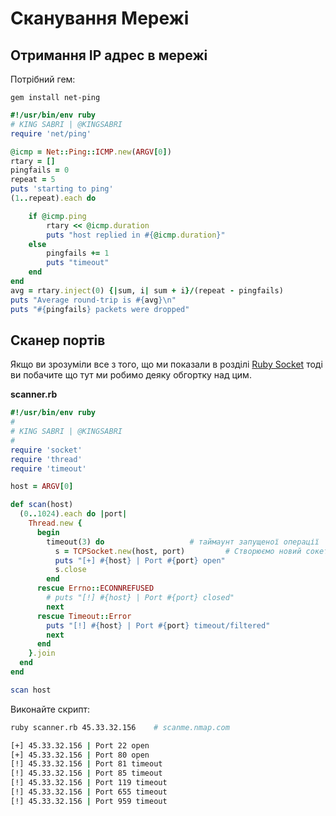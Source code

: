 # Сканування Мережі

## Отримання IP адрес в мережі
Потрібний гем:
```
gem install net-ping
```


```ruby
#!/usr/bin/env ruby
# KING SABRI | @KINGSABRI
require 'net/ping'

@icmp = Net::Ping::ICMP.new(ARGV[0])
rtary = []
pingfails = 0
repeat = 5
puts 'starting to ping'
(1..repeat).each do

    if @icmp.ping
        rtary << @icmp.duration
        puts "host replied in #{@icmp.duration}"
    else
        pingfails += 1
        puts "timeout"
    end
end
avg = rtary.inject(0) {|sum, i| sum + i}/(repeat - pingfails)
puts "Average round-trip is #{avg}\n"
puts "#{pingfails} packets were dropped"
```

## Сканер портів
Якщо ви зрозуміли все з того, що ми показали в розділі [Ruby Socket](module_0x3__network_kung_fu/ruby_socket.md) тоді ви побачите що тут ми робимо деяку обгортку над цим.

**scanner.rb**
```ruby
#!/usr/bin/env ruby
#
# KING SABRI | @KINGSABRI
#
require 'socket'
require 'thread'
require 'timeout'

host = ARGV[0]

def scan(host)
  (0..1024).each do |port|
    Thread.new {
      begin
    	timeout(3) do					# таймаунт запущеної операції 
          s = TCPSocket.new(host, port)			# Створюємо новий сокет
          puts "[+] #{host} | Port #{port} open"
          s.close
    	end
      rescue Errno::ECONNREFUSED
        # puts "[!] #{host} | Port #{port} closed"
        next
      rescue Timeout::Error
    	puts "[!] #{host} | Port #{port} timeout/filtered"
    	next
      end
    }.join
  end
end

scan host 

```
Виконайте скрипт:
```bash 
ruby scanner.rb 45.33.32.156    # scanme.nmap.com

[+] 45.33.32.156 | Port 22 open
[+] 45.33.32.156 | Port 80 open
[!] 45.33.32.156 | Port 81 timeout
[!] 45.33.32.156 | Port 85 timeout
[!] 45.33.32.156 | Port 119 timeout
[!] 45.33.32.156 | Port 655 timeout
[!] 45.33.32.156 | Port 959 timeout
```






<br><br><br>
---
